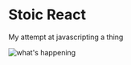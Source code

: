 Stoic React
===========
My attempt at javascripting a thing

![what's happening](http://i0.kym-cdn.com/photos/images/original/000/234/739/fa5.jpg)
